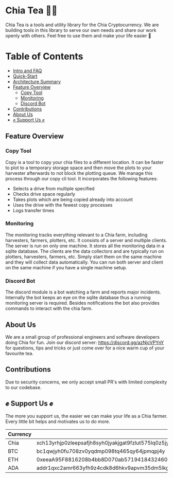 # Chia Tea 🌱🍵

Chia Tea is a tools and utility library for the Chia Cryptocurrency. We are building tools in this library to serve our own needs and share our work openly with others. Feel free to use them and make your life easier 💚

# Table of Contents

- [Intro and FAQ](https://github.com/tnt-codie/chia-tea/blob/main/docs/faq.md)
- [Quick-Start](https://github.com/tnt-codie/chia-tea/blob/main/docs/quick_start.md)
- [Architecture Summary](https://github.com/tnt-codie/chia-tea/blob/develop/docs/architecture_summary.md)
- [Feature Overview](#feature-overview)
  - [Copy Tool](#copy-tool)
  - [Monitoring](#monitoring)
  - [Discord Bot](#discord-bot)
- [Contributions](#contributions)
- [About Us](#about-us)
- [✊ Support Us ✊](#support-us)

## Feature Overview

### Copy Tool

Copy is a tool to copy your chia files to a different location. It can be faster to plot to a temporary storage space and then move the plots to your harvester afterwards to not block the plotting queue. We manage this process through our copy cli tool. It incorporates the following features:

- Selects a drive from multiple specified
- Checks drive space regularly
- Takes plots which are being copied already into account
- Uses the drive with the fewest copy processes
- Logs transfer times

### Monitoring

The monitoring tracks everything relevant to a Chia farm, including harvesters, farmers, plotters, etc. It consists of a server and multiple clients. The server is run on only one machine. It stores all the monitoring data in a sqlite database. The clients are the data collectors and are typically run on plotters, harvesters, farmers, etc. Simply start them on the same machine and they will collect data automatically. You can run both server and client on the same machine if you have a single machine setup.

### Discord Bot

The discord module is a bot watching a farm and reports major incidents. Internally the bot keeps an eye on the sqlite database thus a running monitoring server is required. Besides notifications the bot also provides commands to interact with the chia farm.

<a name="about-us"></a>

## About Us

We are a small group of professional engineers and software developers doing Chia for fun. Join our discord server: https://discord.gg/azNjcVPYnY for questions, tips and tricks or just come over for a nice warm cup of your favourite tea. 

<a name="security"></a>

## Contributions

Due to security concerns, we only accept small PR's with limited complexity to our codebase.

<a name="support-us"></a>

## ✊ Support Us ✊

The more you support us, the easier we can make your life as a Chia farmer. Every little bit helps and motivates us to do more.

| Currency | Address                                                                                                 |
| -------- | ------------------------------------------------------------------------------------------------------- |
| Chia     | xch13yrhjp0zleepsafjh8syh0jyakjgat9fzlut575lq0z5jywmydeqy05awj                                          |
| BTC      | bc1qwjyh0fu708zv0yqdmp098tq465qy64jpmqpj4y                                                              |
| ETH      | 0xeeaA95F8816208b4bb8D070ab571941843246029                                                              |
| ADA      | addr1qxc2amr663yfh9z4cdk8d6hkv9apvm35dm5lkgjdlu6ffkfggrvustlynuxzqmswee4mvd6cfeu66hq788rmgts2uggq7qtuqh |
